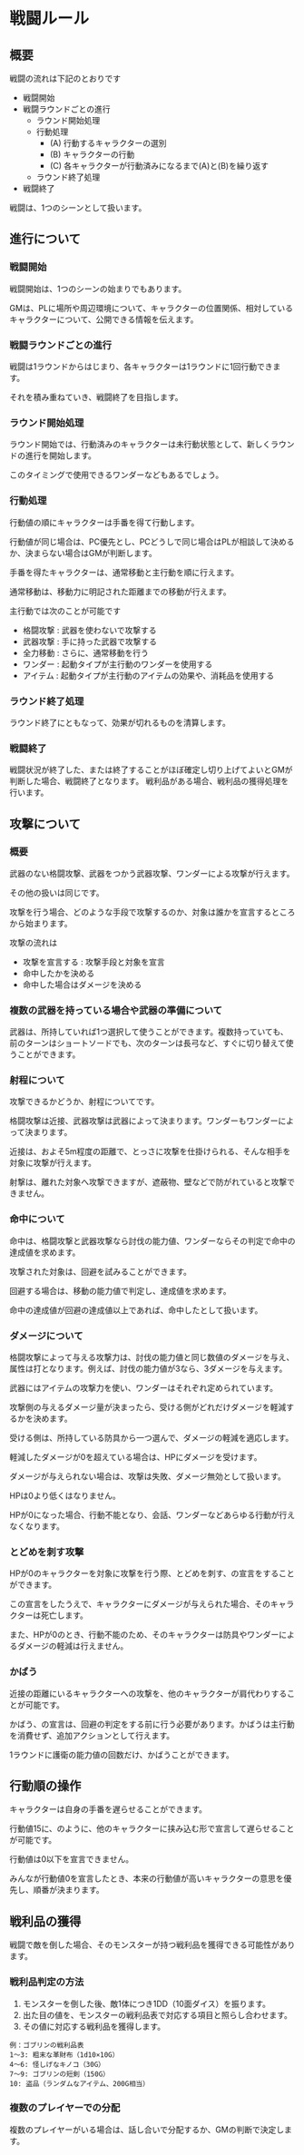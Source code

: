 # 戦闘ルール

## 概要

戦闘の流れは下記のとおりです

- 戦闘開始
- 戦闘ラウンドごとの進行
    - ラウンド開始処理
    - 行動処理
        - (A) 行動するキャラクターの選別
        - (B) キャラクターの行動
        - (C) 各キャラクターが行動済みになるまで(A)と(B)を繰り返す
    - ラウンド終了処理
- 戦闘終了

戦闘は、1つのシーンとして扱います。

## 進行について

### 戦闘開始

戦闘開始は、1つのシーンの始まりでもあります。

GMは、PLに場所や周辺環境について、キャラクターの位置関係、相対しているキャラクターについて、公開できる情報を伝えます。

### 戦闘ラウンドごとの進行

戦闘は1ラウンドからはじまり、各キャラクターは1ラウンドに1回行動できます。

それを積み重ねていき、戦闘終了を目指します。

### ラウンド開始処理

ラウンド開始では、行動済みのキャラクターは未行動状態として、新しくラウンドの進行を開始します。

このタイミングで使用できるワンダーなどもあるでしょう。

### 行動処理

行動値の順にキャラクターは手番を得て行動します。

行動値が同じ場合は、PC優先とし、PCどうしで同じ場合はPLが相談して決めるか、決まらない場合はGMが判断します。

手番を得たキャラクターは、通常移動と主行動を順に行えます。

通常移動は、移動力に明記された距離までの移動が行えます。

主行動では次のことが可能です

- 格闘攻撃 : 武器を使わないで攻撃する
- 武器攻撃 : 手に持った武器で攻撃する
- 全力移動 : さらに、通常移動を行う
- ワンダー : 起動タイプが主行動のワンダーを使用する
- アイテム : 起動タイプが主行動のアイテムの効果や、消耗品を使用する

### ラウンド終了処理

ラウンド終了にともなって、効果が切れるものを清算します。

### 戦闘終了

戦闘状況が終了した、または終了することがほぼ確定し切り上げてよいとGMが判断した場合、戦闘終了となります。
戦利品がある場合、戦利品の獲得処理を行います。

## 攻撃について

### 概要

武器のない格闘攻撃、武器をつかう武器攻撃、ワンダーによる攻撃が行えます。

その他の扱いは同じです。

攻撃を行う場合、どのような手段で攻撃するのか、対象は誰かを宣言するところから始まります。

攻撃の流れは

- 攻撃を宣言する : 攻撃手段と対象を宣言
- 命中したかを決める
- 命中した場合はダメージを決める

### 複数の武器を持っている場合や武器の準備について

武器は、所持していれば1つ選択して使うことができます。複数持っていても、前のターンはショートソードでも、次のターンは長弓など、すぐに切り替えて使うことができます。

### 射程について

攻撃できるかどうか、射程についてです。

格闘攻撃は近接、武器攻撃は武器によって決まります。ワンダーもワンダーによって決まります。

近接は、およそ5m程度の距離で、とっさに攻撃を仕掛けられる、そんな相手を対象に攻撃が行えます。

射撃は、離れた対象へ攻撃できますが、遮蔽物、壁などで防がれていると攻撃できません。

### 命中について

命中は、格闘攻撃と武器攻撃なら討伐の能力値、ワンダーならその判定で命中の達成値を求めます。

攻撃された対象は、回避を試みることができます。

回避する場合は、移動の能力値で判定し、達成値を求めます。

命中の達成値が回避の達成値以上であれば、命中したとして扱います。

### ダメージについて

格闘攻撃によって与える攻撃力は、討伐の能力値と同じ数値のダメージを与え、属性は打となります。例えば、討伐の能力値が3なら、3ダメージを与えます。

武器にはアイテムの攻撃力を使い、ワンダーはそれぞれ定められています。

攻撃側の与えるダメージ量が決まったら、受ける側がどれだけダメージを軽減するかを決めます。

受ける側は、所持している防具から一つ選んで、ダメージの軽減を適応します。

軽減したダメージが0を超えている場合は、HPにダメージを受けます。

ダメージが与えられない場合は、攻撃は失敗、ダメージ無効として扱います。

HPは0より低くはなりません。

HPが0になった場合、行動不能となり、会話、ワンダーなどあらゆる行動が行えなくなります。

### とどめを刺す攻撃

HPが0のキャラクターを対象に攻撃を行う際、とどめを刺す、の宣言をすることができます。

この宣言をしたうえで、キャラクターにダメージが与えられた場合、そのキャラクターは死亡します。

また、HPが0のとき、行動不能のため、そのキャラクターは防具やワンダーによるダメージの軽減は行えません。

### かばう

近接の距離にいるキャラクターへの攻撃を、他のキャラクターが肩代わりすることが可能です。

かばう、の宣言は、回避の判定をする前に行う必要があります。かばうは主行動を消費せず、追加アクションとして行えます。

1ラウンドに護衛の能力値の回数だけ、かばうことができます。

## 行動順の操作

キャラクターは自身の手番を遅らせることができます。

行動値15に、のように、他のキャラクターに挟み込む形で宣言して遅らせることが可能です。

行動値は0以下を宣言できません。

みんなが行動値0を宣言したとき、本来の行動値が高いキャラクターの意思を優先し、順番が決まります。

## 戦利品の獲得

戦闘で敵を倒した場合、そのモンスターが持つ戦利品を獲得できる可能性があります。

### 戦利品判定の方法
1. モンスターを倒した後、敵1体につき1DD（10面ダイス）を振ります。
2. 出た目の値を、モンスターの戦利品表で対応する項目と照らし合わせます。
3. その値に対応する戦利品を獲得します。

```
例：ゴブリンの戦利品表
1～3: 粗末な革財布（1d10×10G）
4～6: 怪しげなキノコ（30G）
7～9: ゴブリンの短剣（150G）
10: 盗品（ランダムなアイテム、200G相当）
```

### 複数のプレイヤーでの分配
複数のプレイヤーがいる場合は、話し合いで分配するか、GMの判断で決定します。

